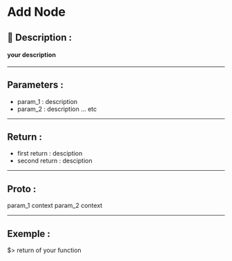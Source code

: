 # Add Node

## 📝 Description :
#### your description
---
## Parameters :
- param_1 : description
- param_2 : description
... etc
---
## Return :
- first return : desciption
- second return : desciption
---
## Proto :

param_1 context
param_2 context

---
## Exemple : 


$> return of your function
